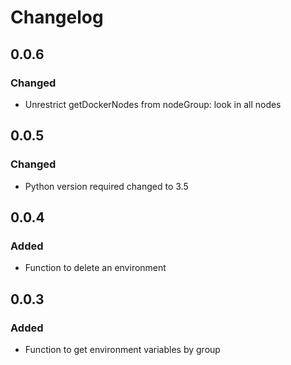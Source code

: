 # Changelog
## 0.0.6
### Changed
- Unrestrict getDockerNodes from nodeGroup: look in all nodes

## 0.0.5
### Changed
- Python version required changed to 3.5

## 0.0.4
### Added
- Function to delete an environment

## 0.0.3
### Added
- Function to get environment variables by group
